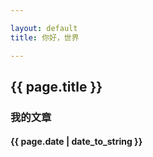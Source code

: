 ```yaml
---

layout: default
title: 你好，世界

---
```

## {{ page.title }}

### 我的文章

#### {{ page.date | date_to_string }}